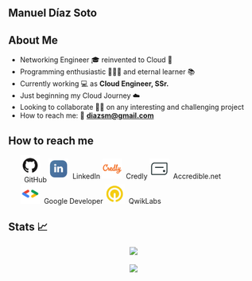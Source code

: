 ## Manuel Díaz Soto  #
## About Me ##

- Networking Engineer 🎓  reinvented to Cloud 💬  
- Programming enthusiastic 👨🏻‍💻  and eternal learner 📚  
- Currently working 💻 as **Cloud Engineer, SSr.**  
- Just beginning my Cloud Journey ☁️  
- Looking to collaborate 👐🏻 on any interesting and challenging project  
- How to reach me: 📨 **diazsm@gmail.com**  

## How to reach me ##

<ul>
    <li style="display:inline-block; vertical-align:middle"><a href="https://github.com/TheRealChamo"><img src="/images/icon-github.png" alt="GitHub" height="40" width="40" style="display:flex; justify-content: center; align-items: center;"></a>&nbsp;&nbsp;<span>GitHub</span></li>
    <li style="display:inline-block; vertical-align:middle"><a href="https://www.linkedin.com/in/manueldiazsoto/"><img src="/images/icon-linkedin.png" alt="LinkedIn" height="40" width="40"></a>&nbsp;&nbsp;<span>LinkedIn</span></li>
    <li style="display:inline-block; vertical-align:middle"><a href="https://www.credly.com/users/manuel-ignacio-diaz-soto"><img src="/images/icon-credly.png" alt="Credly" height="40" width="40"></a>&nbsp;&nbsp;<span>Credly</span></li>
    <li style="display:inline-block; vertical-align:middle"><a href="https://www.credential.net/profile/manuelignaciodiazsoto273400/wallet"><img src="/images/icon-accredible.png" alt="Accredible.net" height="40" width="40"></a>&nbsp;&nbsp;<span>Accredible.net</span></li>
    <li style="display:inline-block; vertical-align:middle"><a href="https://g.dev/TheRealChamo"><img src="/images/icon-googledev.png" alt="Google Developer" height="40" width="40"></a>&nbsp;&nbsp;<span>Google Developer</span></li>
    <li style="display:inline-block; vertical-align:middle"><a href="https://www.cloudskillsboost.google/public_profiles/120ef6de-26a5-42d4-93ce-e239968f37ab"><img src="/images/icon-qwiklabs.jpeg" alt="QwikLabs" height="40" width="40"></a>&nbsp;&nbsp;<span>QwikLabs</span></li>
</ul>

## Stats 📈 ##

<p align="center">
    <img align="center" src="https://github-readme-stats.vercel.app/api/?username=thechamo&hide=contribs,prs&show_icons=true&title_color=fff&icon_color=79ff97&text_color=9f9f9f&bg_color=151515"></br></br>
    <img align="center" src="https://github-readme-stats.vercel.app/api/top-langs/?username=thechamo&layout=compact&show_icons=true&title_color=fff&icon_color=79ff97&text_color=9f9f9f&bg_color=151515">
</p>